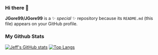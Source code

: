 ### Hi there 👋


**JGore99/JGore99** is a ✨ _special_ ✨ repository because its `README.md` (this file) appears on your GitHub profile.

<!-- Here are some ideas to get you started:

- 🔭 I’m currently working on ...
- 🌱 I’m currently learning ...
- 👯 I’m looking to collaborate on ...
- 🤔 I’m looking for help with ...
- 💬 Ask me about ...
- 📫 How to reach me: ...
- 😄 Pronouns: ...
- ⚡ Fun fact: ... -->


### My Github Stats
[![Jeff's GitHub stats](https://github-readme-stats.vercel.app/api?username=jgore99&hide=contribs,prs&show_icons=true&theme=github_dark)](https://github.com/jgore99/github-readme-stats)
[![Top Langs](https://github-readme-stats.vercel.app/api/top-langs/?username=jgore99&layout=compact&theme=github_dark)](https://github.com/jgore99/github-readme-stats)
